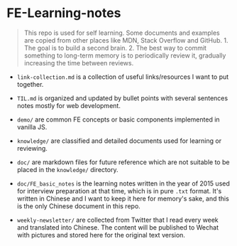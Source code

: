 # FE-Learning-notes

> This repo is used for self learning. Some documents and examples are copied from other places like MDN, Stack Overflow and GitHub. 1. The goal is to build a second brain. 2. The best way to commit something to long-term memory is to periodically review it, gradually increasing the time between reviews.

- `link-collection.md` is a collection of useful links/resources I want to put together.

- `TIL.md` is organized and updated by bullet points with several sentences notes mostly for web development.

- `demo/` are common FE concepts or basic components implemented in vanilla JS.

- `knowledge/` are classified and detailed documents used for learning or reviewing.

- `doc/` are markdown files for future reference which are not suitable to be placed in the `knowledge/` directory.

- `doc/FE_basic_notes` is the learning notes written in the year of 2015 used for interview preparation at that time, which is in pure `.txt` format. It's written in Chinese and I want to keep it here for memory's sake, and this is the only Chinese document in this repo.

- `weekly-newsletter/` are collected from Twitter that I read every week and translated into Chinese. The content will be published to Wechat with pictures and stored here for the original text version.
